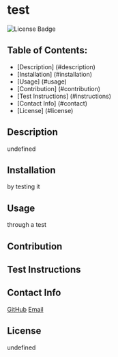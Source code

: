 # test
  ![License Badge](undefined)
  ## Table of Contents:
  - [Description] (#description)
  - [Installation] (#installation)
  - [Usage] (#usage)
  - [Contribution] (#contribution)
  - [Test Instructions] (#instructions)
  - [Contact Info] (#contact)
  - [License] (#license)

  ## Description
  undefined
  
  ## Installation
 by testing it
  ## Usage
through a test
  ## Contribution

  ## Test Instructions

  ## Contact Info
  [GitHub](https://github.com/Boslarm)
  [Email](mailto:boslarm@boslarm.com)

  ## License
  undefined
